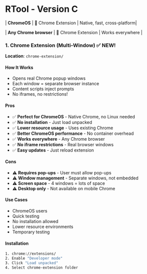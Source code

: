 # RTool - Version C

| **ChromeOS** | 🥇 Chrome Extension | Native, fast, cross-platform|

| **Any Chrome browser** | 🥈 Chrome Extension | Works everywhere |

### 1. Chrome Extension (Multi-Window) ✅ **NEW!**

**Location**: `chrome-extension/`

#### How It Works
- Opens real Chrome popup windows
- Each window = separate browser instance
- Content scripts inject prompts
- No iframes, no restrictions!

#### Pros
- ✅ **Perfect for ChromeOS** - Native Chrome, no Linux needed
- ✅ **No installation** - Just load unpacked
- ✅ **Lower resource usage** - Uses existing Chrome
- ✅ **Better ChromeOS performance** - No container overhead
- ✅ **Works everywhere** - Any Chrome browser
- ✅ **No iframe restrictions** - Real browser windows
- ✅ **Easy updates** - Just reload extension

#### Cons
- ⚠️ **Requires pop-ups** - User must allow pop-ups
- ⚠️ **Window management** - Separate windows, not embedded
- ⚠️ **Screen space** - 4 windows = lots of space
- ⚠️ **Desktop only** - Not available on mobile Chrome

#### Use Cases
- ChromeOS users
- Quick testing
- No installation allowed
- Lower resource environments
- Temporary testing

#### Installation
```bash
1. chrome://extensions/
2. Enable "Developer mode"
3. Click "Load unpacked"
4. Select chrome-extension folder
```
